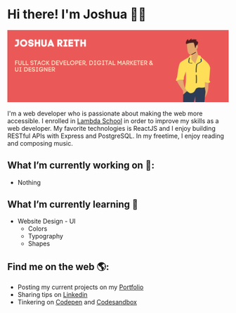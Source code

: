 # Hi there! I'm Joshua 👋🏼

![Banner that says Joshua Rieth - Full Stack Web Developer, Digital Marketer, and UI Designer alongside a cartoon illustration of Joshua](https://raw.githubusercontent.com/Bobj2018/Bobj2018/master/Joshua%20Rieth.png)

I'm a web developer who is passionate about making the web more accessible. I enrolled in [Lambda School](www.lambdaschool.com) in order to improve my skills as a web developer. My favorite technologies is ReactJS and I enjoy building RESTful APIs with Express and PostgreSQL. In my freetime, I enjoy reading and composing music.

##  What I’m currently working on 🔭:
- Nothing

## What I’m currently learning 🌱
- Website Design - UI
  - Colors
  - Typography
  - Shapes

## Find me on the web 🌎:

-   Posting my current projects on my [Portfolio](https://www/joshuarieth.com)
-   Sharing tips on [Linkedin](https://www.linkedin.com/in/joshua-rieth/)
-   Tinkering on [Codepen](https://codepen.io/Bobj2018) and [Codesandbox](https://codesandbox.io/u/Bobj2018)

